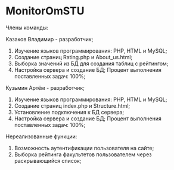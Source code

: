 # MonitorOmSTU

Члены команды:

Казаков Владимир - разработчик;

1. Изучение языков программирования: PHP, HTML и MySQL;
2. Создание страниц Rating.php и About_us.html;
3. Выборка значений из БД для создания таблиц с рейтингом;
4. Настройка сервера и создание БД;
Процент выполнения поставленных задач: 100%;

Кузьмин Артём - разработчик;

1. Изучение языков программирования: PHP, HTML и MySQL;
2. Создание страниц index.php и Structure.html;
3. Установление подключения к БД сервера;
4. Настройка сервера и создание БД;
Процент выполнения поставленных задач: 100%;

Нереализованные функции:

1. Возможность аутентификации пользователя на сайте;
2. Выборка рейтинга факультетов пользователем через раскрывающийся список;
